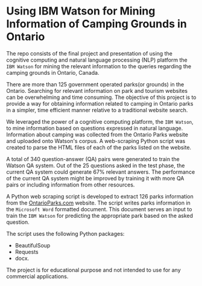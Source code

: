 # Using IBM Watson for Mining Information of Camping Grounds in Ontario

The repo consists of the final project and presentation of using the cognitive computing and natural language processing (NLP) platform the `IBM Watson` for mining the relevant information to the queries regarding the camping grounds in Ontario, Canada.

There are more than 125 government operated parks(or grounds) in the Ontario. Searching  for  relevant  information  on  park  and  tourism websites  can  be  overwhelming  and  time consuming. The objective of this project is to provide a way for obtaining information related to camping in  Ontario  parks  in  a  simpler,  time  efficient  manner  relative  to  a  traditional  website  search.

We leveraged the power of a cognitive computing platform, the `IBM Watson`, to mine information based on questions  expressed  in  natural  language.   Information  about  camping  was  collected  from  the  Ontario Parks website and uploaded onto Watson's corpus. A web-scraping Python script was created to parse the HTML files of each of the parks listed on the website. 

A  total  of  340  question-answer (QA)  pairs  were generated to train the Watson QA system. Out of the 25 questions asked in the test phase, the current QA system could generate 67\% relevant answers. The performance of the current QA system might be improved by training it with more QA pairs or including information from other resources.


A Python web scraping script is developed to extract 126 parks information from the [OntarioParks.com](OntarioParks.com) website. The script writes parks information in the `Microsoft Word` formatted document. This document serves an input to train the `IBM Watson` for predicting the appropriate park based on the asked question.

The script uses the following Python packages:
*  BeautifulSoup  
*  Requests  
*  docx.

The project is for educational purpose and not intended to use for any commercial applications. 



